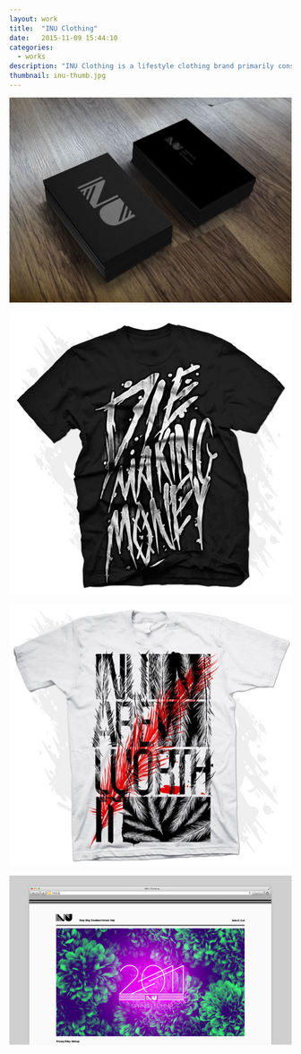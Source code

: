 ```yaml
---
layout: work
title:  "INU Clothing"
date:   2015-11-09 15:44:10
categories:
  - works
description: "INU Clothing is a lifestyle clothing brand primarily consisting of womens and mens fashion apparel."
thumbnail: inu-thumb.jpg
---
```


![Yosemite OSX](/img/inu-biz-card.jpg)

![Yosemite OSX](/img/inu-shirt1.jpg)

![Yosemite OSX](/img/inu-shirt2.jpg)

![Yosemite OSX](/img/inu-clothing-thumb.png)